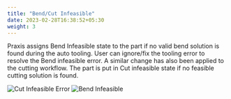 ```yaml
---
title: "Bend/Cut Infeasible"
date: 2023-02-28T16:38:52+05:30
weight: 3
---
```


Praxis assigns Bend Infeasible state to the part if no valid bend solution is found during the auto tooling. User can ignore/fix the tooling error to resolve the Bend infeasible error. A similar change has also been applied to the cutting workflow. The part is put in Cut infeasible state if no feasible cutting solution is found.

![Cut Infeasible Error](/images/CutInfeasibleError.png?classes=inline) 
![Bend Infeasible](/images/BendInfeasible.png?classes=inline)